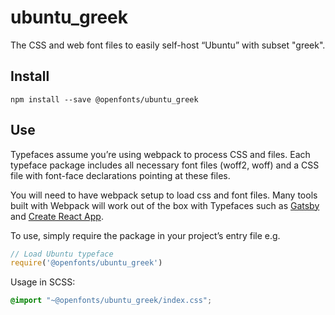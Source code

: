 
# ubuntu_greek

The CSS and web font files to easily self-host “Ubuntu” with subset "greek".

## Install

`npm install --save @openfonts/ubuntu_greek`

## Use

Typefaces assume you’re using webpack to process CSS and files. Each typeface
package includes all necessary font files (woff2, woff) and a CSS file with
font-face declarations pointing at these files.

You will need to have webpack setup to load css and font files. Many tools built
with Webpack will work out of the box with Typefaces such as [Gatsby](https://github.com/gatsbyjs/gatsby)
and [Create React App](https://github.com/facebookincubator/create-react-app).

To use, simply require the package in your project’s entry file e.g.

```javascript
// Load Ubuntu typeface
require('@openfonts/ubuntu_greek')
```

Usage in SCSS:
```scss
@import "~@openfonts/ubuntu_greek/index.css";
```
